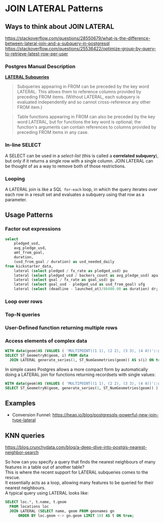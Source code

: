 # JOIN LATERAL Patterns

## Ways to think about JOIN LATERAL

<https://stackoverflow.com/questions/28550679/what-is-the-difference-between-lateral-join-and-a-subquery-in-postgresql>
<https://stackoverflow.com/questions/25536422/optimize-group-by-query-to-retrieve-latest-row-per-user>

### Postgres Manual Description

[**LATERAL Subqueries**](https://www.postgresql.org/docs/current/queries-table-expressions.html#QUERIES-LATERAL)

> Subqueries appearing in FROM can be preceded by the key word LATERAL. This allows them to reference columns provided by preceding FROM items. (Without LATERAL, each subquery is evaluated independently and so cannot cross-reference any other FROM item.)

> Table functions appearing in FROM can also be preceded by the key word LATERAL, but for functions the key word is optional; the function's arguments can contain references to columns provided by preceding FROM items in any case.

### In-line SELECT

A SELECT can be used in a *select-list* (this is called a **correlated subquery**), but only if it returns a single row with a single column.
JOIN LATERAL can be thought of as a way to remove both of those restrictions.

### Looping

A LATERAL join is like a SQL` for-each` loop, in which the query iterates over each row in a result set 
and evaluates a subquery using that row as a parameter.

## Usage Patterns

### Factor out expressions

```sql
select
    pledged_usd,
    avg_pledge_usd,
    amt_from_goal,
    duration,
    (usd_from_goal / duration) as usd_needed_daily
from kickstarter_data,
    lateral (select pledged / fx_rate as pledged_usd) pu
    lateral (select pledged_usd / backers_count as avg_pledge_usd) apu
    lateral (select goal / fx_rate as goal_usd) gu
    lateral (select goal_usd - pledged_usd as usd_from_goal) ufg
    lateral (select (deadline - launched_at)/86400.00 as duration) dr;
```

### Loop over rows

### Top-N queries

### User-Defined function returning multiple rows

### Access elements of complex data

```sql
WITH data(geom)AS (VALUES ( 'MULTIPOINT((1 1), (2 2), (3 3), (4 4))'::geometry ) )
SELECT ST_GeometryN(geom, i) FROM data 
  JOIN LATERAL generate_series(1, ST_NumGeometries(geom)) AS s(i) ON true;
```

In simple cases Postgres allows a more compact form 
by automatically doing a LATERAL join for functions returning recordsets with single values:

```sql
WITH data(geom)AS (VALUES ( 'MULTIPOINT((1 1), (2 2), (3 3), (4 4))'::geometry ) )
SELECT ST_GeometryN(geom, generate_series(1, ST_NumGeometries(geom)) ) FROM data;
```

## Examples

* Conversion Funnel: <https://heap.io/blog/postgresqls-powerful-new-join-type-lateral>


## KNN queries

<https://blog.crunchydata.com/blog/a-deep-dive-into-postgis-nearest-neighbor-search>

So how can you specify a query that finds the nearest neighbours of many features in a table out of  another table?  
This is where the recent support for LATERAL subqueries comes to the rescue.  
It essentially acts as a loop, allowing many features to be queried for their nearest neighbours.  
A typical query using LATERAL looks like:
```sql
SELECT loc.*, t.name, t.geom
  FROM locations loc
  JOIN LATERAL (SELECT name, geom FROM geonames gn 
      ORDER BY loc.geom <-> gn.geom LIMIT 10) AS t ON true;
```

